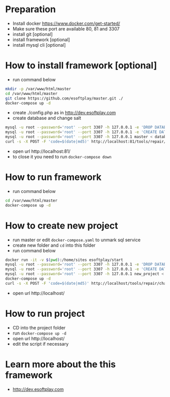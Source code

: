 # Preparation
 * Install docker https://www.docker.com/get-started/
 * Make sure these port are available 80, 81 and 3307
 * install git [optional]
 * install framework [optional]
 * install mysql cli [optional]

# How to install framework [optional]
 * run command below
 ```bash
 mkdir -p /var/www/html/master
 cd /var/www/html/master
 git clone https://github.com/esoftplay/master.git ./
 docker-compose up -d
 ```
 * create ./config.php as in http://dev.esoftplay.com
 * create database and change salt
 ```bash
 mysql -u root --password='root' --port 3307 -h 127.0.0.1 -e 'DROP DATABASE IF EXISTS master'
 mysql -u root --password='root' --port 3307 -h 127.0.0.1 -e 'CREATE DATABASE IF NOT EXISTS master'
 mysql -u root --password='root' --port 3307 -h 127.0.0.1 master < database.sql
 curl -s -X POST -F 'code=$(date|md5)' http://localhost:81/tools/repair/change_salt
 ```
 * open url http://localhost:81/
 * to close it you need to run `docker-compose down`

# How to run framework
 * run command below
```bash
cd /var/www/html/master
docker-compose up -d
```

# How to create new project
 * run master or edit `docker-compose.yaml` to unmark sql service
 * create new folder and `cd` into this folder
 * run command below
 ```bash
 docker run -it -v $(pwd):/home/sites esoftplay/start
 mysql -u root --password='root' --port 3307 -h 127.0.0.1 -e 'DROP DATABASE IF EXISTS new_project'
 mysql -u root --password='root' --port 3307 -h 127.0.0.1 -e 'CREATE DATABASE IF NOT EXISTS new_project'
 mysql -u root --password='root' --port 3307 -h 127.0.0.1 new_project < database.sql
 docker-compose up -d
 curl -s -X POST -F 'code=$(date|md5)' http://localhost/tools/repair/change_salt
 ```
 * open url http://localhost/

# How to run project
 * CD into the project folder
 * run `docker-compose up -d`
 * open url http://localhost/
 * edit the script if necessary

# Learn more about the this framework
 * http://dev.esoftplay.com
